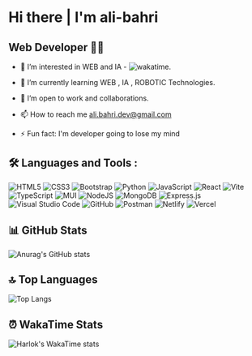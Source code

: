 # Hi there | I'm ali-bahri 

## Web Developer 👨‍💻

- 👀 I’m interested in WEB and IA - ![wakatime](https://wakatime.com/badge/user/018c2a1a-3388-4dfd-b91c-a98e103bbca0.svg).

- 🌱 I’m currently learning WEB , IA , ROBOTIC Technologies.

- 💞️ I’m open to work and collaborations.

- 📫 How to reach me ali.bahri.dev@gmail.com

- ⚡ Fun fact: I'm developer  going to lose my mind 

## :hammer_and_wrench: Languages and Tools :

![HTML5](https://img.shields.io/badge/html5-%23E34F26.svg?style=for-the-badge&logo=html5&logoColor=white)
![CSS3](https://img.shields.io/badge/css3-%231572B6.svg?style=for-the-badge&logo=css3&logoColor=white)
![Bootstrap](https://img.shields.io/badge/bootstrap-%238511FA.svg?style=for-the-badge&logo=bootstrap&logoColor=white)
![Python](https://img.shields.io/badge/python-3670A0?style=for-the-badge&logo=python&logoColor=ffdd54)
![JavaScript](https://img.shields.io/badge/javascript-%23323330.svg?style=for-the-badge&logo=javascript&logoColor=%23F7DF1E)
![React](https://img.shields.io/badge/react-%2320232a.svg?style=for-the-badge&logo=react&logoColor=%2361DAFB)
![Vite](https://img.shields.io/badge/vite-%23646CFF.svg?style=for-the-badge&logo=vite&logoColor=white)
![TypeScript](https://img.shields.io/badge/typescript-%23007ACC.svg?style=for-the-badge&logo=typescript&logoColor=white)
![MUI](https://img.shields.io/badge/MUI-%230081CB.svg?style=for-the-badge&logo=mui&logoColor=white)
![NodeJS](https://img.shields.io/badge/node.js-6DA55F?style=for-the-badge&logo=node.js&logoColor=white)
![MongoDB](https://img.shields.io/badge/MongoDB-%234ea94b.svg?style=for-the-badge&logo=mongodb&logoColor=white)
![Express.js](https://img.shields.io/badge/express.js-%23404d59.svg?style=for-the-badge&logo=express&logoColor=%2361DAFB)
![Visual Studio Code](https://img.shields.io/badge/Visual%20Studio%20Code-0078d7.svg?style=for-the-badge&logo=visual-studio-code&logoColor=white)
![GitHub](https://img.shields.io/badge/github-%23121011.svg?style=for-the-badge&logo=github&logoColor=white)
![Postman](https://img.shields.io/badge/Postman-FF6C37?style=for-the-badge&logo=postman&logoColor=white)
![Netlify](https://img.shields.io/badge/netlify-%23000000.svg?style=for-the-badge&logo=netlify&logoColor=#00C7B7)
![Vercel](https://img.shields.io/badge/vercel-%23000000.svg?style=for-the-badge&logo=vercel&logoColor=white)

## 📊 GitHub Stats

![Anurag's GitHub stats](https://github-readme-stats.vercel.app/api?username=Bahri-Ali&rank_icon=percentile&show_icons=true&theme=holi)

## 🔝 Top Languages

![Top Langs](https://github-readme-stats.vercel.app/api/top-langs/?username=Bahri-Ali&layout=compact&langs_count=10&theme=holi)

## ⏰ WakaTime Stats

![Harlok's WakaTime stats](https://github-readme-stats.vercel.app/api/wakatime?username=Bahri-Ali1&layout=compact&theme=holi)
